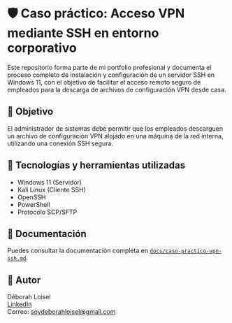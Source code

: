 # 🛡️ Caso práctico: Acceso VPN mediante SSH en entorno corporativo

Este repositorio forma parte de mi portfolio profesional y documenta el proceso completo de instalación y configuración de un servidor SSH en Windows 11, con el objetivo de facilitar el acceso remoto seguro de empleados para la descarga de archivos de configuración VPN desde casa.

## 📌 Objetivo

El administrador de sistemas debe permitir que los empleados descarguen un archivo de configuración VPN alojado en una máquina de la red interna, utilizando una conexión SSH segura.

## 🔧 Tecnologías y herramientas utilizadas

- Windows 11 (Servidor)
- Kali Linux (Cliente SSH)
- OpenSSH
- PowerShell
- Protocolo SCP/SFTP

## 📄 Documentación

Puedes consultar la documentación completa en [`docs/caso-practico-vpn-ssh.md`](./docs/caso-practico-vpn-ssh.md).

## 🧠 Autor

Déborah Loisel  
[LinkedIn](https://www.linkedin.com/in/deborah-loisel/)  
Correo: soydeborahloisel@gmail.com

